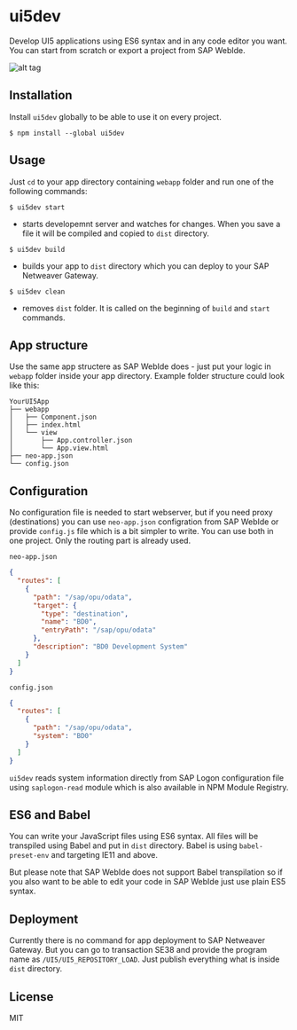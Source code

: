# ui5dev

Develop UI5 applications using ES6 syntax and in any code editor you want. You can start from scratch or export a project from SAP WebIde.

![alt tag](https://bytebucket.org/zftrw-sap/ui5dev/raw/d70ee1c02e8749ec3c12f198c40b2d40db864718/screenshot.png?raw=true)


## Installation

Install `ui5dev` globally to be able to use it on every project.

```
$ npm install --global ui5dev
```


## Usage

Just `cd` to your app directory containing `webapp` folder and run one of the following commands: 

```
$ ui5dev start
```
- starts developemnt server and watches for changes. When you save a file it will be compiled and copied to `dist` directory.

```
$ ui5dev build
```
- builds your app to `dist` directory which you can deploy to your SAP Netweaver Gateway. 

```
$ ui5dev clean
```
- removes `dist` folder. It is called on the beginning of `build` and `start` commands.


## App structure

Use the same app structere as SAP WebIde does - just put your logic in `webapp` folder inside your app directory. Example folder structure could look like this:
```
YourUI5App
├── webapp
│   ├── Component.json
│   ├── index.html
│   └── view
│       ├── App.controller.json
│       └── App.view.html
├── neo-app.json
└── config.json
 ```


## Configuration

No configuration file is needed to start webserver, but if you need proxy (destinations) you can use `neo-app.json` configration from SAP WebIde or provide `config.js` file which is a bit simpler to write. You can use both in one project. Only the routing part is already used.

`neo-app.json`
```json
{
  "routes": [
    {
      "path": "/sap/opu/odata",
      "target": {
        "type": "destination",
        "name": "BD0",
        "entryPath": "/sap/opu/odata"
      },
      "description": "BD0 Development System"
    }    
  ]
}
```

`config.json`
```json
{
  "routes": [
    {
      "path": "/sap/opu/odata",
      "system": "BD0"
    }    
  ]
}
```

`ui5dev` reads system information directly from SAP Logon configuration file using `saplogon-read` module which is also available in NPM Module Registry.


## ES6 and Babel

You can write your JavaScript files using ES6 syntax. All files will be transpiled using Babel and put in `dist` directory. Babel is using `babel-preset-env` and targeting IE11 and above.

But please note that SAP WebIde does not support Babel transpilation so if you also want to be able to edit your code in SAP WebIde just use plain ES5 syntax.


## Deployment

Currently there is no command for app deployment to SAP Netweaver Gateway. But you can go to transaction SE38 and provide the program name as `/UI5/UI5_REPOSITORY_LOAD`. Just publish everything what is inside `dist` directory.  


## License

MIT